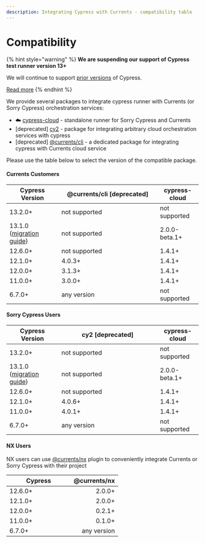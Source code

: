 ```yaml
---
description: Integrating Cypress with Currents - compatibility table
---
```


# Compatibility

{% hint style="warning" %}
**We are suspending our support of Cypress test runner version 13+**

We will continue to support [prior versions](alternative-cypress-binaries.md) of Cypress.

[Read more](https://currents.dev/posts/v13-blocking)
{% endhint %}

We provide several packages to integrate cypress runner with Currents (or Sorry Cypress) orchestration services:

* ☁️ [cypress-cloud](https://github.com/currents-dev/cypress-cloud) - standalone runner for Sorry Cypress and Currents
* \[deprecated] [cy2](https://github.com/sorry-cypress/cy2) -  package for integrating arbitrary cloud orchestration services with cypress
* \[deprecated] [@currents/cli](https://www.npmjs.com/package/@currents/cli) - a dedicated package for integrating cypress with Currents cloud service

Please use the table below to select the version of the compatible package.

#### Currents Customers

<table><thead><tr><th>Cypress Version</th><th width="242.33333333333331">@currents/cli [deprecated]</th><th>cypress-cloud</th></tr></thead><tbody><tr><td>13.2.0+</td><td>not supported</td><td>not supported</td></tr><tr><td>13.1.0 (<a href="cypress-cloud/migration-to-cypress-13.md">migration guide</a>)</td><td>not supported</td><td>2.0.0-beta.1+</td></tr><tr><td>12.6.0+</td><td>not supported</td><td>1.4.1+</td></tr><tr><td>12.1.0+</td><td>4.0.3+</td><td>1.4.1+</td></tr><tr><td>12.0.0+</td><td>3.1.3+</td><td>1.4.1+</td></tr><tr><td>11.0.0+</td><td>3.0.0+</td><td>1.4.1+</td></tr><tr><td>6.7.0+</td><td>any version</td><td>not supported</td></tr></tbody></table>

#### Sorry Cypress Users

<table><thead><tr><th>Cypress Version</th><th width="242.33333333333331">cy2 [deprecated]</th><th>cypress-cloud</th></tr></thead><tbody><tr><td>13.2.0+</td><td>not supported</td><td>not supported</td></tr><tr><td>13.1.0  (<a href="cypress-cloud/migration-to-cypress-13.md">migration guide</a>)</td><td>not supported</td><td>2.0.0-beta.1+</td></tr><tr><td>12.6.0+</td><td>not supported</td><td>1.4.1+</td></tr><tr><td>12.1.0+</td><td>4.0.6+</td><td>1.4.1+</td></tr><tr><td>11.0.0+</td><td>4.0.1+</td><td>1.4.1+</td></tr><tr><td>6.7.0+</td><td>any version</td><td>not supported</td></tr></tbody></table>

#### **NX Users**

NX users can use [@currents/nx](https://www.npmjs.com/package/@currents/nx) plugin to conveniently integrate Currents or Sorry Cypress with their project&#x20;

<table><thead><tr><th width="152.5">Cypress</th><th align="right">@currents/nx</th></tr></thead><tbody><tr><td>12.6.0+</td><td align="right">2.0.0+</td></tr><tr><td>12.1.0+</td><td align="right">2.0.0+</td></tr><tr><td>12.0.0+</td><td align="right">0.2.1+</td></tr><tr><td>11.0.0+</td><td align="right">0.1.0+</td></tr><tr><td>6.7.0+</td><td align="right">any version</td></tr></tbody></table>
